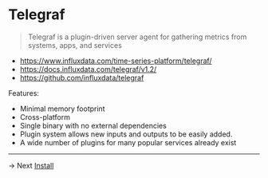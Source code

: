 # Telegraf

> Telegraf is a plugin-driven server agent  for gathering metrics from  systems, apps, and services


* https://www.influxdata.com/time-series-platform/telegraf/
* https://docs.influxdata.com/telegraf/v1.2/
* https://github.com/influxdata/telegraf


Features:
* Minimal memory footprint
* Cross-platform
* Single binary with no external dependencies
* Plugin system allows new inputs and outputs to be easily added.
* A wide number of plugins for many popular services already exist

------
-> Next [Install](install.md)
